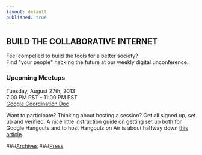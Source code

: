 ```yaml
---
layout: default
published: true
---
```


## BUILD THE COLLABORATIVE INTERNET
Feel compelled to build the tools for a better society?  
Find "your people" hacking the future at our weekly digital unconference.

### Upcoming Meetups  
Tuesday, August 27th, 2013   
7:00 PM PST - 11:00 PM PST  
[Google Coordination Doc](https://docs.google.com/spreadsheet/ccc?key=0Aqe_OvhjNeDPdF9iZ0dEaWUxSGlkLVlqT3pDaWJiSmc&usp=sharing)  
   

Want to participate?  Thinking about hosting a session?  Get all signed up, set up and verified.  A nice little instruction guide on getting set up both for Google Hangouts and to host Hangouts on Air is about halfway down [this article](http://mackwebsolutions.com/blog/2012/08/the-comprehensiveish-guide-to-google-hangouts/). 
  
    
  
  
  
  
  
###[Archives](http://collaborativeinter.net/archives.html)
###[Press]()
